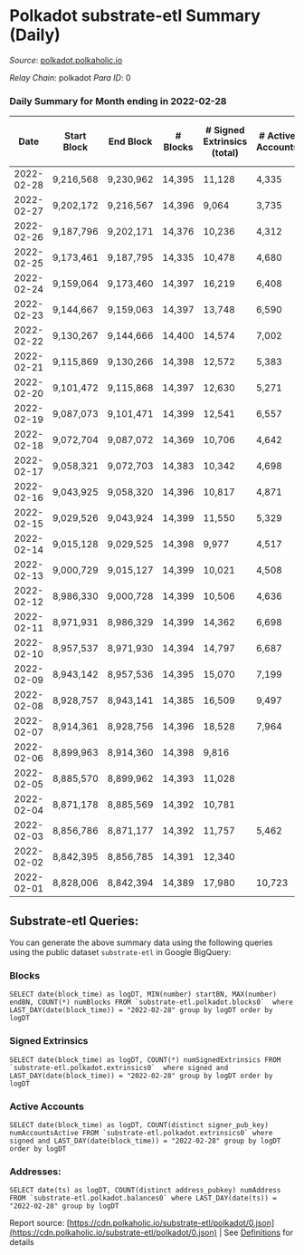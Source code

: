 # Polkadot substrate-etl Summary (Daily)

_Source_: [polkadot.polkaholic.io](https://polkadot.polkaholic.io)

*Relay Chain*: polkadot
*Para ID*: 0



### Daily Summary for Month ending in 2022-02-28


| Date | Start Block | End Block | # Blocks | # Signed Extrinsics (total) | # Active Accounts | # Passive | # New | # Addresses with Balances | # Events | # Transfers | # XCM Transfers In | # XCM Transfers Out |
| ---- | ----------- | --------- | -------- | --------------------------- | ----------------- | --------- | ----- | ------------------------- | -------- | ----------- | ------------------ | ------------------- |
| 2022-02-28 | 9,216,568 | 9,230,962 | 14,395  | 11,128 | 4,335 |  |  | 910,833 | 231,356 | 11,651 ($229,341,456.93) |   |   |
| 2022-02-27 | 9,202,172 | 9,216,567 | 14,396  | 9,064 | 3,735 |  |  |  | 221,842 | 9,234 ($65,199,612.96) |   |   |
| 2022-02-26 | 9,187,796 | 9,202,171 | 14,376  | 10,236 | 4,312 |  |  |  | 225,823 | 9,730 ($261,517,390.26) |   |   |
| 2022-02-25 | 9,173,461 | 9,187,795 | 14,335  | 10,478 | 4,680 |  |  |  | 223,063 | 9,750 ($250,006,700.91) |   |   |
| 2022-02-24 | 9,159,064 | 9,173,460 | 14,397  | 16,219 | 6,408 |  |  |  | 272,553 | 16,011 ($262,571,800.17) |   |   |
| 2022-02-23 | 9,144,667 | 9,159,063 | 14,397  | 13,748 | 6,590 |  |  |  | 254,315 | 13,526 ($119,931,275.77) |   |   |
| 2022-02-22 | 9,130,267 | 9,144,666 | 14,400  | 14,574 | 7,002 |  |  |  | 258,696 | 14,120 ($798,877,139.77) |   |   |
| 2022-02-21 | 9,115,869 | 9,130,266 | 14,398  | 12,572 | 5,383 |  |  |  | 246,780 | 11,990 ($140,795,271.68) |   |   |
| 2022-02-20 | 9,101,472 | 9,115,868 | 14,397  | 12,630 | 5,271 |  |  |  | 240,388 | 11,975 ($109,985,980.83) |   |   |
| 2022-02-19 | 9,087,073 | 9,101,471 | 14,399  | 12,541 | 6,557 |  |  |  | 243,564 | 11,964 ($69,984,282.61) |   |   |
| 2022-02-18 | 9,072,704 | 9,087,072 | 14,369  | 10,706 | 4,642 |  |  |  | 221,422 | 10,076 ($106,979,676.63) |   |   |
| 2022-02-17 | 9,058,321 | 9,072,703 | 14,383  | 10,342 | 4,698 |  |  |  | 222,413 | 9,786 ($118,760,391.14) |   |   |
| 2022-02-16 | 9,043,925 | 9,058,320 | 14,396  | 10,817 | 4,871 |  |  |  | 227,192 | 10,189 ($59,595,220.69) |   |   |
| 2022-02-15 | 9,029,526 | 9,043,924 | 14,399  | 11,550 | 5,329 |  |  |  | 233,332 | 10,780 ($153,818,860.64) |   |   |
| 2022-02-14 | 9,015,128 | 9,029,525 | 14,398  | 9,977 | 4,517 |  |  |  | 219,497 | 9,407 ($79,662,540.93) |   |   |
| 2022-02-13 | 9,000,729 | 9,015,127 | 14,399  | 10,021 | 4,508 |  |  |  | 223,995 | 9,384 ($52,835,883.09) |   |   |
| 2022-02-12 | 8,986,330 | 9,000,728 | 14,399  | 10,506 | 4,636 |  |  |  | 228,055 | 10,097 ($60,916,553.78) |   |   |
| 2022-02-11 | 8,971,931 | 8,986,329 | 14,399  | 14,362 | 6,698 |  |  |  | 258,241 | 14,256 ($160,896,893.77) |   |   |
| 2022-02-10 | 8,957,537 | 8,971,930 | 14,394  | 14,797 | 6,687 |  |  |  | 263,235 | 14,576 ($223,103,252.18) |   |   |
| 2022-02-09 | 8,943,142 | 8,957,536 | 14,395  | 15,070 | 7,199 |  |  |  | 256,788 | 15,305 ($138,471,419.40) |   |   |
| 2022-02-08 | 8,928,757 | 8,943,141 | 14,385  | 16,509 | 9,497 |  |  |  | 278,034 | 16,500 ($184,307,004.26) |   |   |
| 2022-02-07 | 8,914,361 | 8,928,756 | 14,396  | 18,528 | 7,964 |  |  |  | 308,461 | 15,319 ($201,398,114.96) |   |   |
| 2022-02-06 | 8,899,963 | 8,914,360 | 14,398  | 9,816 |  |  |  |  | 222,805 | 9,525 ($52,072,085.79) |   |   |
| 2022-02-05 | 8,885,570 | 8,899,962 | 14,393  | 11,028 |  |  |  |  | 233,690 | 10,656 ($77,007,101.17) |   |   |
| 2022-02-04 | 8,871,178 | 8,885,569 | 14,392  | 10,781 |  |  |  |  | 229,864 | 10,406 ($171,845,554.56) |   |   |
| 2022-02-03 | 8,856,786 | 8,871,177 | 14,392  | 11,757 | 5,462 |  |  |  | 240,882 | 11,630 ($140,962,998.65) |   |   |
| 2022-02-02 | 8,842,395 | 8,856,785 | 14,391  | 12,340 |  |  |  |  | 245,434 | 12,157 ($123,888,204.39) |   |   |
| 2022-02-01 | 8,828,006 | 8,842,394 | 14,389  | 17,980 | 10,723 |  |  |  | 299,204 | 17,927 ($734,375,842.60) |   |   |

## Substrate-etl Queries:
You can generate the above summary data using the following queries using the public dataset `substrate-etl` in Google BigQuery:


### Blocks
```
SELECT date(block_time) as logDT, MIN(number) startBN, MAX(number) endBN, COUNT(*) numBlocks FROM `substrate-etl.polkadot.blocks0`  where LAST_DAY(date(block_time)) = "2022-02-28" group by logDT order by logDT
```


### Signed Extrinsics
```
SELECT date(block_time) as logDT, COUNT(*) numSignedExtrinsics FROM `substrate-etl.polkadot.extrinsics0`  where signed and LAST_DAY(date(block_time)) = "2022-02-28" group by logDT order by logDT
```


### Active Accounts
```
SELECT date(block_time) as logDT, COUNT(distinct signer_pub_key) numAccountsActive FROM `substrate-etl.polkadot.extrinsics0` where signed and LAST_DAY(date(block_time)) = "2022-02-28" group by logDT order by logDT
```


### Addresses:
```
SELECT date(ts) as logDT, COUNT(distinct address_pubkey) numAddress FROM `substrate-etl.polkadot.balances0` where LAST_DAY(date(ts)) = "2022-02-28" group by logDT
```



Report source: [https://cdn.polkaholic.io/substrate-etl/polkadot/0.json](https://cdn.polkaholic.io/substrate-etl/polkadot/0.json) | See [Definitions](/DEFINITIONS.md) for details
